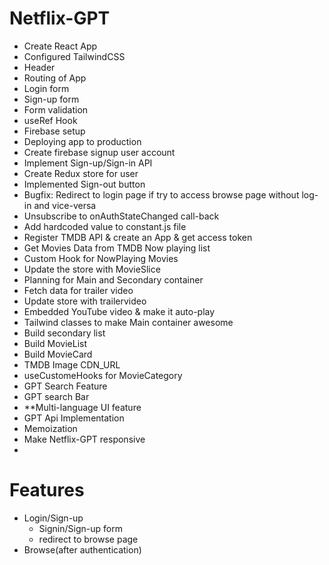 # Netflix-GPT

- Create React App
- Configured TailwindCSS
- Header
- Routing of App
- Login form
- Sign-up form
- Form validation
- useRef Hook
- Firebase setup
- Deploying app to production
- Create firebase signup user account
- Implement Sign-up/Sign-in API
- Create Redux store for user
- Implemented Sign-out button
- Bugfix: Redirect to login page if try to access browse page without log-in and vice-versa
- Unsubscribe to onAuthStateChanged call-back
- Add hardcoded value to constant.js file
- Register TMDB API & create an App & get access token
- Get Movies Data from TMDB Now playing list
- Custom Hook for NowPlaying Movies
- Update the store with MovieSlice
- Planning for Main and Secondary container
- Fetch data for trailer video
- Update store with trailervideo
- Embedded YouTube video & make it auto-play
- Tailwind classes to make Main container awesome
- Build secondary list
- Build MovieList
- Build MovieCard
- TMDB Image CDN_URL
- useCustomeHooks for MovieCategory
- GPT Search Feature
- GPT search Bar
- **Multi-language UI feature
- GPT Api Implementation
- Memoization
- Make Netflix-GPT responsive
- 



# Features

- Login/Sign-up
  - Signin/Sign-up form
  - redirect to browse page
- Browse(after authentication)
